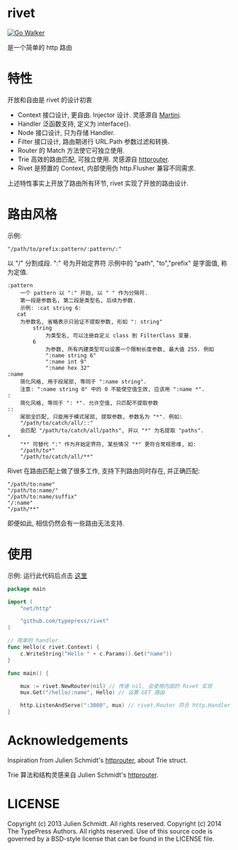 rivet
=====

[![Go Walker](http://gowalker.org/api/v1/badge)](http://gowalker.org/github.com/typepress/rivet)

是一个简单的 http 路由

特性
====

开放和自由是 rivet 的设计初衷

* Context 接口设计, 更自由. Injector 设计. 灵感源自 [Martini](https://github.com/go-martini).
* Handler 泛函数支持, 定义为 interface{}.
* Node    接口设计, 只为存储 Handler.
* Filter  接口设计, 路由期进行 URL.Path 参数过滤和转换.
* Router  的 Match 方法使它可独立使用.
* Trie    高效的路由匹配, 可独立使用. 灵感源自 [httprouter](https://github.com/julienschmidt/httprouter).
* Rivet   是预置的 Context, 内部使用伪 http.Flusher 兼容不同需求.

上述特性事实上开放了路由所有环节, rivet 实现了开放的路由设计.

路由风格
========

示例:

```
"/path/to/prefix:pattern/:pattern/:"
```

以 "/" 分割成段. ":" 号为开始定界符
示例中的 "path", "to","prefix" 是字面值, 称为定值.

```
:pattern
    一个 pattern 以 ":" 开始, 以 " " 作为分隔符.
    第一段是参数名, 第二段是类型名, 后续为参数.
    示例: :cat string 6:
   cat
    为参数名, 省略表示只验证不提取参数, 形如 ": string"
        string
            为类型名, 可以注册自定义 class 到 FilterClass 变量.
        6
            为参数, 所有内建类型可以设置一个限制长度参数, 最大值 255. 例如
            ":name string 6"
            ":name int 9"
            ":name hex 32"
:name
    简化风格, 用于段尾部, 等同于 ":name string".
    注意: ":name string 0" 中的 0 不能使空值生效, 应该用 ":name *".
:
    简化风格, 等同于 ": *". 允许空值, 只匹配不提取参数
::
    尾部全匹配, 只能用于模式尾部, 提取参数, 参数名为 "*". 例如:
    "/path/to/catch/all/::"
    会匹配 "/path/to/catch/all/paths", 并以 "*" 为名提取 "paths".
*
    "*" 可替代 ":" 作为开始定界符, 某些情况 "*" 更符合常规思维, 如:
    "/path/to*"
    "/path/to/catch/all/**"
```

Rivet 在路由匹配上做了很多工作, 支持下列路由同时存在, 并正确匹配:

```
"/path/to:name"
"/path/to:name/"
"/path/to:name/suffix"
"/:name"
"/path/**"
```

即便如此, 相信仍然会有一些路由无法支持.

使用
====

示例: 运行此代码后点击 [这里](http://127.0.0.1:3000/hello/Rivet)

```go
package main

import (
    "net/http"

    "github.com/typepress/rivet"
)

// 简单的 handler
func Hello(c rivet.Context) {
    c.WriteString("Hello " + c.Params().Get("name"))
}

func main() {

    mux := rivet.NewRouter(nil) // 传递 nil, 会使用内部的 Rivet 实现
    mux.Get("/hello/:name", Hello) // 设置 GET 路由

    http.ListenAndServe(":3000", mux) // rivet.Router 符合 http.Handler 接口
}
```


Acknowledgements
================

Inspiration from Julien Schmidt's [httprouter](https://github.com/julienschmidt/httprouter), about Trie struct.

Trie 算法和结构灵感来自 Julien Schmidt's [httprouter](https://github.com/julienschmidt/httprouter).


LICENSE
=======
Copyright (c) 2013 Julien Schmidt. All rights reserved.
Copyright (c) 2014 The TypePress Authors. All rights reserved.
Use of this source code is governed by a BSD-style
license that can be found in the LICENSE file.